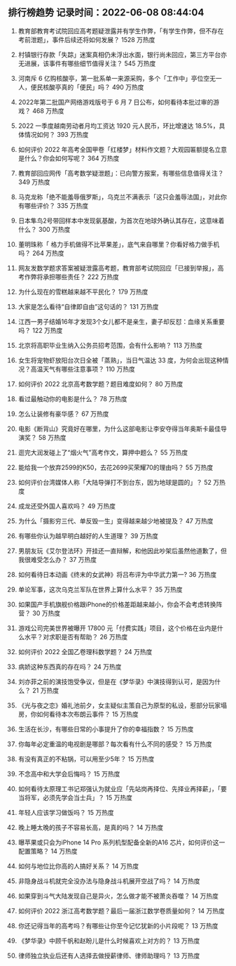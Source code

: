 
## 排行榜趋势 记录时间：2022-06-08 08:44:04
  
  1. 教育部教育考试院回应高考题疑泄露并有学生作弊，「有学生作弊，但不存在考前泄题」，事件后续还将如何发展？ 1528 万热度
    
  2. 村镇银行存款「失踪」迷案真相仍未浮出水面，银行尚未回应，第三方平台亦无进展，该事件有哪些细节值得关注？ 545 万热度
    
  3. 河南斥 6 亿购核酸亭，第一批系单一来源采购，多个「工作中」亭位空无一人，便民核酸亭真的「便民」吗？ 490 万热度
    
  4. 2022年第二批国产网络游戏版号于 6 月 7 日公布，如何看待本批过审的游戏？ 468 万热度
    
  5. 2022 一季度越南劳动者月均工资达 1920 元人民币，环比增速达 18.5%，具体情况如何？ 393 万热度
    
  6. 如何评价 2022 年高考全国甲卷「红楼梦」材料作文题？大观园匾额提名立意是什么？你会如何写呢？ 364 万热度
    
  7. 教育部回应网传「高考数学疑泄题」：已向警方报案，有哪些信息值得关注？ 349 万热度
    
  8. 马克龙称「绝不能羞辱俄罗斯」，乌克兰不满表示「这只会羞辱法国」，对此你有哪些评价？ 335 万热度
    
  9. 日本隼鸟2号带回样本中发现氨基酸，为首次在地球外确认其存在，这意味着什么？ 300 万热度
    
  10. 董明珠称「 格力手机做得不比苹果差」，底气来自哪里？你看好格力做手机吗？ 264 万热度
    
  11. 网友发数学题求答案被疑泄露高考题，教育部考试院回应「已接到举报」，高考作弊将承担哪些责任？ 222 万热度
    
  12. 为什么现在的雪糕越来越不平民化？ 179 万热度
    
  13. 大家是怎么看待“自律即自由”这句话的？ 131 万热度
    
  14. 江西一男子结婚16年才发现3个女儿都不是亲生，妻子却反怼：血缘关系重要吗？ 122 万热度
    
  15. 北京将高职毕业生纳入公务员招考范围，会有什么影响？ 113 万热度
    
  16. 女生将宠物虾放阳台次日全被「蒸熟」，当日气温达 33 度，为何会出现这种情况？高温天气有哪些注意事项？ 110 万热度
    
  17. 如何评价 2022 北京高考数学题？题目难度如何？ 80 万热度
    
  18. 看过最触动你的电影是什么？ 78 万热度
    
  19. 怎么让装修有豪华感？ 67 万热度
    
  20. 电影《断背山》究竟好在哪里，为什么这部电影让李安夺得当年奥斯卡最佳导演奖？ 58 万热度
    
  21. 逛完大润发碰上了“烟火气”高考作文，算押中题么？ 55 万热度
    
  22. 能给我一个放弃2599的K50，去花2699买荣耀70的理由吗？ 55 万热度
    
  23. 如何评价台湾媒体人称「大陆导弹打不到台东，因为地球是圆的」？ 52 万热度
    
  24. 成龙还受外国人喜欢吗？ 49 万热度
    
  25. 为什么「摄影穷三代、单反毁一生」变得越来越少地被提及？ 47 万热度
    
  26. 有哪些你认为越早明白越好的人生道理？ 39 万热度
    
  27. 男朋友玩《艾尔登法环》开挂还一直辩解，和他因此吵架后虽然他道歉了，但我很难受怎么办？ 37 万热度
    
  28. 如何看待日本动画《终末的女武神》将吕布评为中华武力第一? 36 万热度
    
  29. 单论军事，这次乌克兰军队在世界上算什么水平？ 35 万热度
    
  30. 如果国产手机旗舰价格跟iPhone的价格差距越来越小，你会不会考虑转换阵营？ 30 万热度
    
  31. 游戏公司完美世界被曝开 17800 元「付费实践」项目，这个价格在业内是什么水平？对求职是否有帮助？ 26 万热度
    
  32. 如何评价 2022 全国乙卷理科数学题？ 24 万热度
    
  33. 病娇这种东西真的存在吗？ 24 万热度
    
  34. 刘亦菲之前的演技饱受争议，但是在《梦华录》中演技得到认可，是因为什么？ 21 万热度
    
  35. 《光与夜之恋》婚礼池前夕，女主疑似主策自己为原型的私设，惹部分玩家塌房，你如何看待本次布朗云事件？ 15 万热度
    
  36. 生活在长沙，有哪些日常的小事提升了你的幸福指数？ 15 万热度
    
  37. 你每年必定重温的电视剧是哪部？每次看有什么不同的感受？ 15 万热度
    
  38. 有没有真正的不粘锅，可以用至少5年？ 15 万热度
    
  39. 不念高中和大学会后悔吗？ 15 万热度
    
  40. 如何看待太原理工书记郑强认为就业应「先站岗再择位、先择业再择薪」，「要当将军，必须先学会当士兵」？ 15 万热度
    
  41. 年轻人应该学习做饭吗？ 15 万热度
    
  42. 晚上睡太晚的孩子不容易长高，是真的吗？ 14 万热度
    
  43. 曝苹果或只会为iPhone 14 Pro 系列机型配备全新的A16 芯片，如何评价这一配置策略？ 14 万热度
    
  44. 如何与地位比你高的人搞好关系？ 14 万热度
    
  45. 非隐身战斗机就完全没办法与隐身战斗机展开空战了吗？ 14 万热度
    
  46. 如果穿到斗气大陆发现自己是异火，怎么做才能不被萧炎吞噬？ 14 万热度
    
  47. 如何评价 2022 浙江高考数学题？最后一届浙江数学卷质量如何？ 14 万热度
    
  48. 你还记得当年的高考吗？有哪些让你至今记忆犹新的小片段呢？ 13 万热度
    
  49. 《梦华录》中顾千帆和赵盼儿是什么时候喜欢上对方的？ 13 万热度
    
  50. 律师独立执业后还有人选择去做授薪律师、律师助理吗？ 13 万热度
    